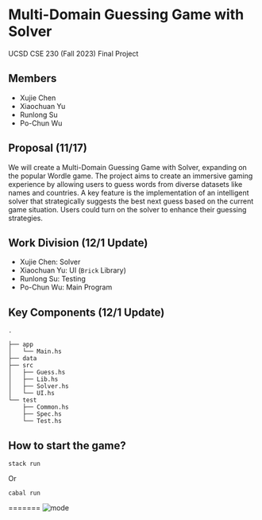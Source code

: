 # Multi-Domain Guessing Game with Solver
UCSD CSE 230 (Fall 2023) Final Project
## Members
- Xujie Chen
- Xiaochuan Yu
- Runlong Su
- Po-Chun Wu
## Proposal (11/17)
We will create a Multi-Domain Guessing Game with Solver, expanding on the popular Wordle game. The project aims to create an immersive gaming experience by allowing users to guess words from diverse datasets like names and countries. A key feature is the implementation of an intelligent solver that strategically suggests the best next guess based on the current game situation. Users could turn on the solver to enhance their guessing strategies.
## Work Division (12/1 Update)
- Xujie Chen: Solver
- Xiaochuan Yu: UI (`Brick` Library)
- Runlong Su: Testing
- Po-Chun Wu: Main Program
## Key Components (12/1 Update)
```
.

├── app
│   └── Main.hs
├── data
├── src
│   ├── Guess.hs
│   ├── Lib.hs
│   ├── Solver.hs
│   └── UI.hs
└── test
    ├── Common.hs
    ├── Spec.hs
    └── Test.hs
```
## How to start the game?

```
stack run
```
Or
```
cabal run
```
=======
![mode](https://github.com/pochunwu/GuessingGame/assets/118617531/f02e95f2-5387-4e33-a869-421d3adde733)
